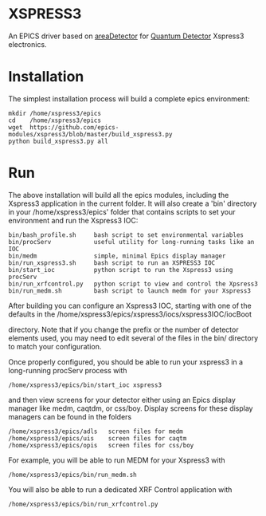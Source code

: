 # XSPRESS3
An EPICS driver based on [areaDetector](https://github.com/areaDetector) for [Quantum Detector](http://www.quantumdetectors.com) Xspress3 electronics.


# Installation

The simplest installation process will build a complete epics environment:

    mkdir /home/xspress3/epics
    cd    /home/xspress3/epics
    wget  https://github.com/epics-modules/xspress3/blob/master/build_xspress3.py
    python build_xspress3.py all


# Run

The above installation will build all the epics modules, including the
Xspress3 application in the current folder. It will also create a
'bin' directory in your /home/xspress3/epics' folder that contains
scripts to set your environment and run the Xspress3 IOC:

    bin/bash_profile.sh     bash script to set environmental variables
    bin/procServ            useful utility for long-running tasks like an IOC
    bin/medm                simple, minimal Epics display manager
    bin/run_xspress3.sh     bash script to run an XSPRESS3 IOC 
    bin/start_ioc           python script to run the Xspress3 using procServ
    bin/run_xrfcontrol.py   python script to view and control the Xpsress3
    bin/run_medm.sh         bash script to launch medm for your Xspress3 


After building you can configure an Xspress3 IOC, starting with one of
the defaults in the
    /home/xspress3/epics/xspress3/iocs/xspress3IOC/iocBoot 

directory. Note that if you change the prefix or the number of
detector elements used, you may need to edit several of the files in
the bin/ directory to match your configuration.

Once properly configured, you should be able to run your xspress3 in a
long-running procServ process with

    /home/xspress3/epics/bin/start_ioc xspress3

and then view screens for your detector either using an Epics display
manager like medm, caqtdm, or css/boy.  Display screens for these
display managers can be found in the folders
  
    /home/xspress3/epics/adls   screen files for medm 
    /home/xspress3/epics/uis    screen files for caqtm
    /home/xspress3/epics/opis   screen files for css/boy 

For example, you will be able to run MEDM for your Xspress3 with

    /home/xspress3/epics/bin/run_medm.sh

You will also be able to run a dedicated XRF Control application with

    /home/xspress3/epics/bin/run_xrfcontrol.py




